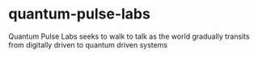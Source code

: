 # quantum-pulse-labs
 Quantum Pulse Labs seeks to walk to talk as the world gradually transits from digitally driven to quantum driven systems
